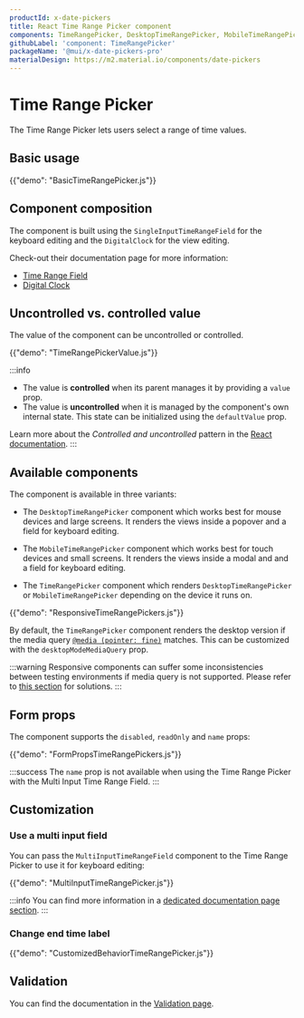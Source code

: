 ```yaml
---
productId: x-date-pickers
title: React Time Range Picker component
components: TimeRangePicker, DesktopTimeRangePicker, MobileTimeRangePicker, DigitalClock, MultiSectionDigitalClock, TimeRangePickerTabs, TimeRangePickerToolbar
githubLabel: 'component: TimeRangePicker'
packageName: '@mui/x-date-pickers-pro'
materialDesign: https://m2.material.io/components/date-pickers
---
```


# Time Range Picker [<span class="plan-pro"></span>](/x/introduction/licensing/#pro-plan 'Pro plan')

<p class="description">The Time Range Picker lets users select a range of time values.</p>

## Basic usage

{{"demo": "BasicTimeRangePicker.js"}}

## Component composition

The component is built using the `SingleInputTimeRangeField` for the keyboard editing and the `DigitalClock` for the view editing.

Check-out their documentation page for more information:

- [Time Range Field](/x/react-date-pickers/time-range-field/)
- [Digital Clock](/x/react-date-pickers/digital-clock/)

## Uncontrolled vs. controlled value

The value of the component can be uncontrolled or controlled.

{{"demo": "TimeRangePickerValue.js"}}

:::info

- The value is **controlled** when its parent manages it by providing a `value` prop.
- The value is **uncontrolled** when it is managed by the component's own internal state. This state can be initialized using the `defaultValue` prop.

Learn more about the _Controlled and uncontrolled_ pattern in the [React documentation](https://react.dev/learn/sharing-state-between-components#controlled-and-uncontrolled-components).
:::

## Available components

The component is available in three variants:

- The `DesktopTimeRangePicker` component which works best for mouse devices and large screens.
  It renders the views inside a popover and a field for keyboard editing.

- The `MobileTimeRangePicker` component which works best for touch devices and small screens.
  It renders the views inside a modal and and a field for keyboard editing.

- The `TimeRangePicker` component which renders `DesktopTimeRangePicker` or `MobileTimeRangePicker` depending on the device it runs on.

{{"demo": "ResponsiveTimeRangePickers.js"}}

By default, the `TimeRangePicker` component renders the desktop version if the media query [`@media (pointer: fine)`](https://developer.mozilla.org/en-US/docs/Web/CSS/@media/pointer) matches.
This can be customized with the `desktopModeMediaQuery` prop.

:::warning
Responsive components can suffer some inconsistencies between testing environments if media query is not supported.
Please refer to [this section](/x/react-date-pickers/base-concepts/#testing-caveats) for solutions.
:::

## Form props

The component supports the `disabled`, `readOnly` and `name` props:

{{"demo": "FormPropsTimeRangePickers.js"}}

:::success
The `name` prop is not available when using the Time Range Picker with the Multi Input Time Range Field.
:::

## Customization

### Use a multi input field

You can pass the `MultiInputTimeRangeField` component to the Time Range Picker to use it for keyboard editing:

{{"demo": "MultiInputTimeRangePicker.js"}}

:::info
You can find more information in a [dedicated documentation page section](/x/react-date-pickers/custom-field/#usage-inside-a-range-picker).
:::

### Change end time label

{{"demo": "CustomizedBehaviorTimeRangePicker.js"}}

## Validation

You can find the documentation in the [Validation page](/x/react-date-pickers/validation/).
